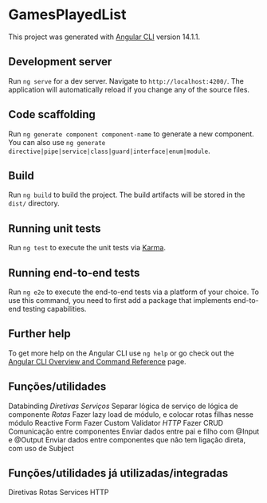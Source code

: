 # GamesPlayedList

This project was generated with [Angular CLI](https://github.com/angular/angular-cli) version 14.1.1.

## Development server

Run `ng serve` for a dev server. Navigate to `http://localhost:4200/`. The application will automatically reload if you change any of the source files.

## Code scaffolding

Run `ng generate component component-name` to generate a new component. You can also use `ng generate directive|pipe|service|class|guard|interface|enum|module`.

## Build

Run `ng build` to build the project. The build artifacts will be stored in the `dist/` directory.

## Running unit tests

Run `ng test` to execute the unit tests via [Karma](https://karma-runner.github.io).

## Running end-to-end tests

Run `ng e2e` to execute the end-to-end tests via a platform of your choice. To use this command, you need to first add a package that implements end-to-end testing capabilities.

## Further help

To get more help on the Angular CLI use `ng help` or go check out the [Angular CLI Overview and Command Reference](https://angular.io/cli) page.

## Funções/utilidades

Databinding
_Diretivas_
_Serviços_
Separar lógica de serviço de lógica de componente
_Rotas_
Fazer lazy load de módulo, e colocar rotas filhas nesse módulo
Reactive Form
Fazer Custom Validator
_HTTP_
Fazer CRUD
Comunicação entre componentes
Enviar dados entre pai e filho com @Input e @Output
Enviar dados entre componentes que não tem ligação direta, com uso de Subject

## Funções/utilidades já utilizadas/integradas

Diretivas
Rotas
Services
HTTP
